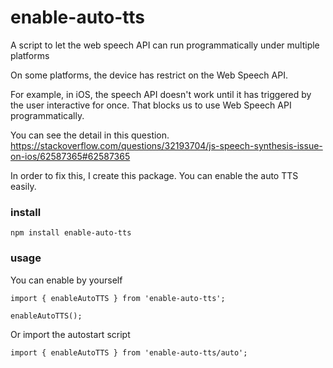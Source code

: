 # enable-auto-tts
A script to let the web speech API can run programmatically under multiple platforms

On some platforms, the device has restrict on the Web Speech API.

For example, in iOS, the speech API doesn't work until it has triggered by the user interactive for once. That blocks us to use Web Speech API programmatically.

You can see the detail in this question. https://stackoverflow.com/questions/32193704/js-speech-synthesis-issue-on-ios/62587365#62587365

In order to fix this, I create this package. You can enable the auto TTS easily.

### install
```
npm install enable-auto-tts
```

### usage

You can enable by yourself

```
import { enableAutoTTS } from 'enable-auto-tts';

enableAutoTTS();
```

Or import the autostart script

```
import { enableAutoTTS } from 'enable-auto-tts/auto';
```